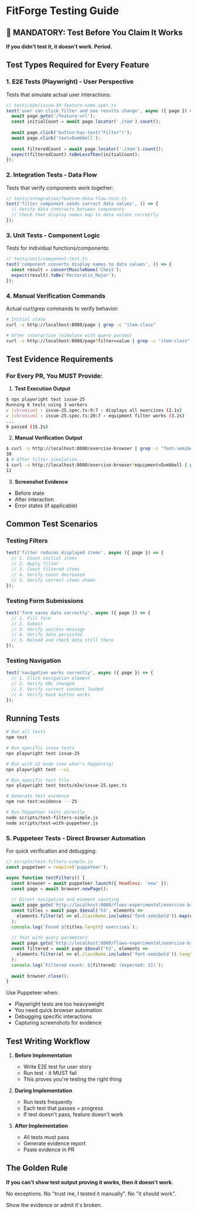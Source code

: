 # FitForge Testing Guide

## 🚨 MANDATORY: Test Before You Claim It Works

**If you didn't test it, it doesn't work. Period.**

## Test Types Required for Every Feature

### 1. E2E Tests (Playwright) - User Perspective
Tests that simulate actual user interactions:
```typescript
// tests/e2e/issue-XX-feature-name.spec.ts
test('user can click filter and see results change', async ({ page }) => {
  await page.goto('/feature-url');
  const initialCount = await page.locator('.item').count();
  
  await page.click('button:has-text("Filter")');
  await page.click('text=Dumbbell');
  
  const filteredCount = await page.locator('.item').count();
  expect(filteredCount).toBeLessThan(initialCount);
});
```

### 2. Integration Tests - Data Flow
Tests that verify components work together:
```typescript
// tests/integration/feature-data-flow.test.ts
test('filter component sends correct data values', () => {
  // Verify data contracts between components
  // Check that display names map to data values correctly
});
```

### 3. Unit Tests - Component Logic
Tests for individual functions/components:
```typescript
// tests/unit/component.test.ts
test('component converts display names to data values', () => {
  const result = convertMuscleName('Chest');
  expect(result).toBe('Pectoralis_Major');
});
```

### 4. Manual Verification Commands
Actual curl/grep commands to verify behavior:
```bash
# Initial state
curl -s http://localhost:8080/page | grep -c "item-class"

# After interaction (simulate with query params)
curl -s http://localhost:8080/page?filter=value | grep -c "item-class"
```

## Test Evidence Requirements

### For Every PR, You MUST Provide:

1. **Test Execution Output**
```bash
$ npx playwright test issue-25
Running 6 tests using 3 workers
✓ [chromium] › issue-25.spec.ts:9:7 › displays all exercises (2.1s)
✓ [chromium] › issue-25.spec.ts:20:7 › equipment filter works (3.2s)
...
6 passed (15.2s)
```

2. **Manual Verification Output**
```bash
$ curl -s http://localhost:8080/exercise-browser | grep -c "font-semibold"
38
$ # After filter simulation...
$ curl -s http://localhost:8080/exercise-browser?equipment=Dumbbell | grep -c "font-semibold"
11
```

3. **Screenshot Evidence**
- Before state
- After interaction
- Error states (if applicable)

## Common Test Scenarios

### Testing Filters
```typescript
test('filter reduces displayed items', async ({ page }) => {
  // 1. Count initial items
  // 2. Apply filter
  // 3. Count filtered items
  // 4. Verify count decreased
  // 5. Verify correct items shown
});
```

### Testing Form Submissions
```typescript
test('form saves data correctly', async ({ page }) => {
  // 1. Fill form
  // 2. Submit
  // 3. Verify success message
  // 4. Verify data persisted
  // 5. Reload and check data still there
});
```

### Testing Navigation
```typescript
test('navigation works correctly', async ({ page }) => {
  // 1. Click navigation element
  // 2. Verify URL changed
  // 3. Verify correct content loaded
  // 4. Verify back button works
});
```

## Running Tests

```bash
# Run all tests
npm test

# Run specific issue tests
npx playwright test issue-25

# Run with UI mode (see what's happening)
npx playwright test --ui

# Run specific test file
npx playwright test tests/e2e/issue-25.spec.ts

# Generate test evidence
npm run test:evidence -- 25

# Run Puppeteer tests directly
node scripts/test-filters-simple.js
node scripts/test-with-puppeteer.js
```

### 5. Puppeteer Tests - Direct Browser Automation
For quick verification and debugging:
```javascript
// scripts/test-filters-simple.js
const puppeteer = require('puppeteer');

async function testFilters() {
  const browser = await puppeteer.launch({ headless: 'new' });
  const page = await browser.newPage();
  
  // Direct navigation and element counting
  await page.goto('http://localhost:8080/flows-experimental/exercise-browser');
  const titles = await page.$$eval('h3', elements => 
    elements.filter(el => el.className.includes('font-semibold')).map(el => el.textContent)
  );
  console.log(`Found ${titles.length} exercises`);
  
  // Test with query parameters
  await page.goto('http://localhost:8080/flows-experimental/exercise-browser?equipment=Dumbbell');
  const filtered = await page.$$eval('h3', elements => 
    elements.filter(el => el.className.includes('font-semibold')).length
  );
  console.log(`Filtered count: ${filtered} (expected: 11)`);
  
  await browser.close();
}
```

Use Puppeteer when:
- Playwright tests are too heavyweight
- You need quick browser automation
- Debugging specific interactions
- Capturing screenshots for evidence

## Test Writing Workflow

1. **Before Implementation**
   - Write E2E test for user story
   - Run test - it MUST fail
   - This proves you're testing the right thing

2. **During Implementation**
   - Run tests frequently
   - Each test that passes = progress
   - If test doesn't pass, feature doesn't work

3. **After Implementation**
   - All tests must pass
   - Generate evidence report
   - Paste evidence in PR

## The Golden Rule

**If you can't show test output proving it works, then it doesn't work.**

No exceptions. No "trust me, I tested it manually". No "it should work".

Show the evidence or admit it's broken.